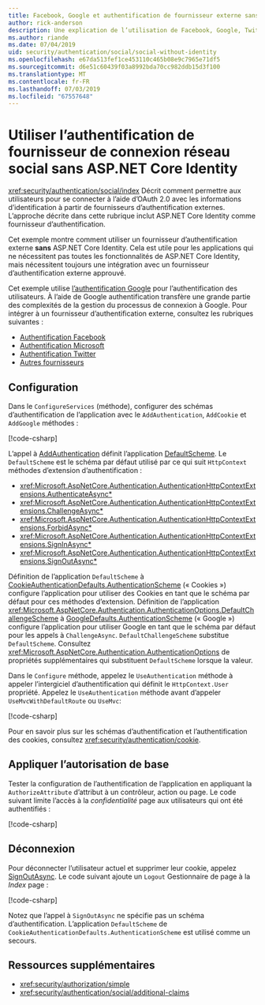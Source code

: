 ```yaml
---
title: Facebook, Google et authentification de fournisseur externe sans ASP.NET Core Identity
author: rick-anderson
description: Une explication de l’utilisation de Facebook, Google, Twitter, etc. compte utilisateur l’authentification sans ASP.NET Core Identity.
ms.author: riande
ms.date: 07/04/2019
uid: security/authentication/social/social-without-identity
ms.openlocfilehash: e67da513fef1ce453110c465b08e9c7965e71df5
ms.sourcegitcommit: d6e51c60439f03a8992bda70cc982ddb15d3f100
ms.translationtype: MT
ms.contentlocale: fr-FR
ms.lasthandoff: 07/03/2019
ms.locfileid: "67557648"
---
```

# <a name="use-social-sign-in-provider-authentication-without-aspnet-core-identity"></a>Utiliser l’authentification de fournisseur de connexion réseau social sans ASP.NET Core Identity

<xref:security/authentication/social/index> Décrit comment permettre aux utilisateurs pour se connecter à l’aide d’OAuth 2.0 avec les informations d’identification à partir de fournisseurs d’authentification externes. L’approche décrite dans cette rubrique inclut ASP.NET Core Identity comme fournisseur d’authentification.

Cet exemple montre comment utiliser un fournisseur d’authentification externe **sans** ASP.NET Core Identity. Cela est utile pour les applications qui ne nécessitent pas toutes les fonctionnalités de ASP.NET Core Identity, mais nécessitent toujours une intégration avec un fournisseur d’authentification externe approuvé.

Cet exemple utilise [l’authentification Google](xref:security/authentication/google-logins) pour l’authentification des utilisateurs. À l’aide de Google authentification transfère une grande partie des complexités de la gestion du processus de connexion à Google. Pour intégrer à un fournisseur d’authentification externe, consultez les rubriques suivantes :

* [Authentification Facebook](xref:security/authentication/facebook-logins)
* [Authentification Microsoft](xref:security/authentication/microsoft-logins)
* [Authentification Twitter](xref:security/authentication/twitter-logins)
* [Autres fournisseurs](xref:security/authentication/otherlogins)

## <a name="configuration"></a>Configuration

Dans le `ConfigureServices` (méthode), configurer des schémas d’authentification de l’application avec le `AddAuthentication`, `AddCookie` et `AddGoogle` méthodes :

[!code-csharp[](social-without-identity/sample/Startup.cs?name=snippet1)]

L’appel à [AddAuthentication](/dotnet/api/microsoft.extensions.dependencyinjection.authenticationservicecollectionextensions.addauthentication#Microsoft_Extensions_DependencyInjection_AuthenticationServiceCollectionExtensions_AddAuthentication_Microsoft_Extensions_DependencyInjection_IServiceCollection_System_Action_Microsoft_AspNetCore_Authentication_AuthenticationOptions__) définit l’application [DefaultScheme](xref:Microsoft.AspNetCore.Authentication.AuthenticationOptions.DefaultScheme). Le `DefaultScheme` est le schéma par défaut utilisé par ce qui suit `HttpContext` méthodes d’extension d’authentification :

* <xref:Microsoft.AspNetCore.Authentication.AuthenticationHttpContextExtensions.AuthenticateAsync*>
* <xref:Microsoft.AspNetCore.Authentication.AuthenticationHttpContextExtensions.ChallengeAsync*>
* <xref:Microsoft.AspNetCore.Authentication.AuthenticationHttpContextExtensions.ForbidAsync*>
* <xref:Microsoft.AspNetCore.Authentication.AuthenticationHttpContextExtensions.SignInAsync*>
* <xref:Microsoft.AspNetCore.Authentication.AuthenticationHttpContextExtensions.SignOutAsync*>

Définition de l’application `DefaultScheme` à [CookieAuthenticationDefaults.AuthenticationScheme](xref:Microsoft.AspNetCore.Authentication.Cookies.CookieAuthenticationDefaults.AuthenticationScheme) (« Cookies ») configure l’application pour utiliser des Cookies en tant que le schéma par défaut pour ces méthodes d’extension. Définition de l’application <xref:Microsoft.AspNetCore.Authentication.AuthenticationOptions.DefaultChallengeScheme> à [GoogleDefaults.AuthenticationScheme](xref:Microsoft.AspNetCore.Authentication.Google.GoogleDefaults.AuthenticationScheme) (« Google ») configure l’application pour utiliser Google en tant que le schéma par défaut pour les appels à `ChallengeAsync`. `DefaultChallengeScheme` substitue `DefaultScheme`. Consultez <xref:Microsoft.AspNetCore.Authentication.AuthenticationOptions> de propriétés supplémentaires qui substituent `DefaultScheme` lorsque la valeur.

Dans le `Configure` méthode, appelez le `UseAuthentication` méthode à appeler l’intergiciel d’authentification qui définit le `HttpContext.User` propriété. Appelez le `UseAuthentication` méthode avant d’appeler `UseMvcWithDefaultRoute` ou `UseMvc`:

[!code-csharp[](social-without-identity/sample/Startup.cs?name=snippet2)]

Pour en savoir plus sur les schémas d’authentification et l’authentification des cookies, consultez <xref:security/authentication/cookie>.

## <a name="applying-basic-authorization"></a>Appliquer l’autorisation de base

Tester la configuration de l’authentification de l’application en appliquant la `AuthorizeAttribute` d’attribut à un contrôleur, action ou page. Le code suivant limite l’accès à la *confidentialité* page aux utilisateurs qui ont été authentifiés :

[!code-csharp[](social-without-identity/sample/Pages/Privacy.cshtml.cs?name=snippet&highlight=1)]

## <a name="sign-out"></a>Déconnexion

Pour déconnecter l’utilisateur actuel et supprimer leur cookie, appelez [SignOutAsync](/dotnet/api/microsoft.aspnetcore.authentication.authenticationhttpcontextextensions.signoutasync?view=aspnetcore-2.0). Le code suivant ajoute un `Logout` Gestionnaire de page à la *Index* page :

[!code-csharp[](social-without-identity/sample/Pages/Index.cshtml.cs?name=snippet&highlight=7-11)]

Notez que l’appel à `SignOutAsync` ne spécifie pas un schéma d’authentification. L’application `DefaultScheme` de `CookieAuthenticationDefaults.AuthenticationScheme` est utilisé comme un secours.

## <a name="additional-resources"></a>Ressources supplémentaires

* <xref:security/authorization/simple>
* <xref:security/authentication/social/additional-claims>
